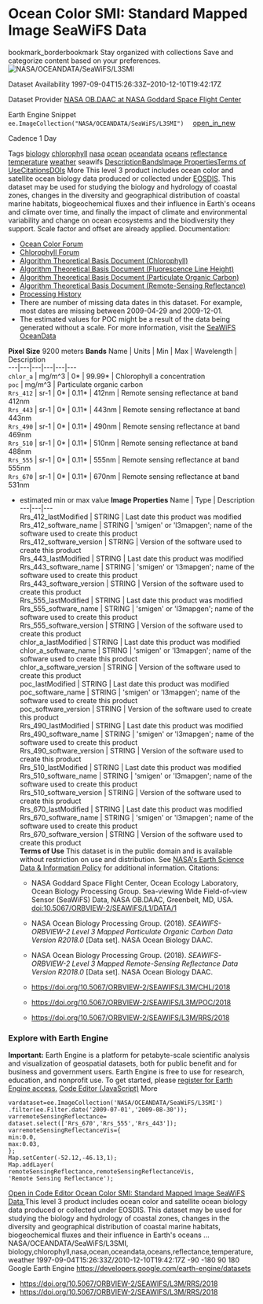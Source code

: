  
#  Ocean Color SMI: Standard Mapped Image SeaWiFS Data 
bookmark_borderbookmark Stay organized with collections  Save and categorize content based on your preferences.
![NASA/OCEANDATA/SeaWiFS/L3SMI](https://developers.google.com/earth-engine/datasets/images/NASA/NASA_OCEANDATA_SeaWiFS_L3SMI_sample.png) 

Dataset Availability
    1997-09-04T15:26:33Z–2010-12-10T19:42:17Z 

Dataset Provider
     [ NASA OB.DAAC at NASA Goddard Space Flight Center ](https://oceancolor.gsfc.nasa.gov/) 

Earth Engine Snippet
     `    ee.ImageCollection("NASA/OCEANDATA/SeaWiFS/L3SMI")   ` [ open_in_new ](https://code.earthengine.google.com/?scriptPath=Examples:Datasets/NASA/NASA_OCEANDATA_SeaWiFS_L3SMI) 

Cadence
    1 Day 

Tags
     [biology](https://developers.google.com/earth-engine/datasets/tags/biology) [chlorophyll](https://developers.google.com/earth-engine/datasets/tags/chlorophyll) [nasa](https://developers.google.com/earth-engine/datasets/tags/nasa) [ocean](https://developers.google.com/earth-engine/datasets/tags/ocean) [oceandata](https://developers.google.com/earth-engine/datasets/tags/oceandata) [oceans](https://developers.google.com/earth-engine/datasets/tags/oceans) [reflectance](https://developers.google.com/earth-engine/datasets/tags/reflectance) [temperature](https://developers.google.com/earth-engine/datasets/tags/temperature) [weather](https://developers.google.com/earth-engine/datasets/tags/weather)
seawifs
[Description](https://developers.google.com/earth-engine/datasets/catalog/NASA_OCEANDATA_SeaWiFS_L3SMI#description)[Bands](https://developers.google.com/earth-engine/datasets/catalog/NASA_OCEANDATA_SeaWiFS_L3SMI#bands)[Image Properties](https://developers.google.com/earth-engine/datasets/catalog/NASA_OCEANDATA_SeaWiFS_L3SMI#image-properties)[Terms of Use](https://developers.google.com/earth-engine/datasets/catalog/NASA_OCEANDATA_SeaWiFS_L3SMI#terms-of-use)[Citations](https://developers.google.com/earth-engine/datasets/catalog/NASA_OCEANDATA_SeaWiFS_L3SMI#citations)[DOIs](https://developers.google.com/earth-engine/datasets/catalog/NASA_OCEANDATA_SeaWiFS_L3SMI#dois) More
This level 3 product includes ocean color and satellite ocean biology data produced or collected under [EOSDIS](https://earthdata.nasa.gov/about).
This dataset may be used for studying the biology and hydrology of coastal zones, changes in the diversity and geographical distribution of coastal marine habitats, biogeochemical fluxes and their influence in Earth's oceans and climate over time, and finally the impact of climate and environmental variability and change on ocean ecosystems and the biodiversity they support.
Scale factor and offset are already applied.
Documentation:
  * [Ocean Color Forum](https://oceancolor.gsfc.nasa.gov/forum/oceancolor/forum_show.pl)
  * [Chlorophyll Forum](https://oceancolor.gsfc.nasa.gov/forum/oceancolor/forum_show.pl)
  * [Algorithm Theoretical Basis Document (Chlorophyll)](https://oceancolor.gsfc.nasa.gov/resources/atbd/chlor_a)
  * [Algorithm Theoretical Basis Document (Fluorescence Line Height)](https://oceancolor.gsfc.nasa.gov/resources/atbd/nflh)
  * [Algorithm Theoretical Basis Document (Particulate Organic Carbon)](https://oceancolor.gsfc.nasa.gov/resources/atbd/poc)
  * [Algorithm Theoretical Basis Document (Remote-Sensing Reflectance)](https://oceancolor.gsfc.nasa.gov/resources/atbd/rrs)
  * [Processing History](https://oceancolor.gsfc.nasa.gov/data/reprocessing)
  * There are number of missing data dates in this dataset. For example, most dates are missing between 2009-04-29 and 2009-12-01.
  * The estimated values for POC might be a result of the data being generated without a scale. For more information, visit the [SeaWiFS OceanData](https://oceancolor.gsfc.nasa.gov/about/missions/seawifs)


**Pixel Size** 9200 meters 
**Bands**
Name | Units | Min | Max | Wavelength | Description  
---|---|---|---|---|---  
`chlor_a` | mg/m^3 |  0*  |  99.99*  | Chlorophyll a concentration  
`poc` | mg/m^3 | Particulate organic carbon  
`Rrs_412` | sr-1 |  0*  |  0.11*  | 412nm | Remote sensing reflectance at band 412nm  
`Rrs_443` | sr-1 |  0*  |  0.11*  | 443nm | Remote sensing reflectance at band 443nm  
`Rrs_490` | sr-1 |  0*  |  0.11*  | 490nm | Remote sensing reflectance at band 469nm  
`Rrs_510` | sr-1 |  0*  |  0.11*  | 510nm | Remote sensing reflectance at band 488nm  
`Rrs_555` | sr-1 |  0*  |  0.11*  | 555nm | Remote sensing reflectance at band 555nm  
`Rrs_670` | sr-1 |  0*  |  0.11*  | 670nm | Remote sensing reflectance at band 531nm  
* estimated min or max value 
**Image Properties**
Name | Type | Description  
---|---|---  
Rrs_412_lastModified | STRING | Last date this product was modified  
Rrs_412_software_name | STRING | 'smigen' or 'l3mapgen'; name of the software used to create this product  
Rrs_412_software_version | STRING | Version of the software used to create this product  
Rrs_443_lastModified | STRING | Last date this product was modified  
Rrs_443_software_name | STRING | 'smigen' or 'l3mapgen'; name of the software used to create this product  
Rrs_443_software_version | STRING | Version of the software used to create this product  
Rrs_555_lastModified | STRING | Last date this product was modified  
Rrs_555_software_name | STRING | 'smigen' or 'l3mapgen'; name of the software used to create this product  
Rrs_555_software_version | STRING | Version of the software used to create this product  
chlor_a_lastModified | STRING | Last date this product was modified  
chlor_a_software_name | STRING | 'smigen' or 'l3mapgen'; name of the software used to create this product  
chlor_a_software_version | STRING | Version of the software used to create this product  
poc_lastModified | STRING | Last date this product was modified  
poc_software_name | STRING | 'smigen' or 'l3mapgen'; name of the software used to create this product  
poc_software_version | STRING | Version of the software used to create this product  
Rrs_490_lastModified | STRING | Last date this product was modified  
Rrs_490_software_name | STRING | 'smigen' or 'l3mapgen'; name of the software used to create this product  
Rrs_490_software_version | STRING | Version of the software used to create this product  
Rrs_510_lastModified | STRING | Last date this product was modified  
Rrs_510_software_name | STRING | 'smigen' or 'l3mapgen'; name of the software used to create this product  
Rrs_510_software_version | STRING | Version of the software used to create this product  
Rrs_670_lastModified | STRING | Last date this product was modified  
Rrs_670_software_name | STRING | 'smigen' or 'l3mapgen'; name of the software used to create this product  
Rrs_670_software_version | STRING | Version of the software used to create this product  
**Terms of Use**
This dataset is in the public domain and is available without restriction on use and distribution. See [NASA's Earth Science Data & Information Policy](https://www.earthdata.nasa.gov/engage/open-data-services-and-software/data-and-information-policy) for additional information.
Citations:
  * NASA Goddard Space Flight Center, Ocean Ecology Laboratory, Ocean Biology Processing Group. Sea-viewing Wide Field-of-view Sensor (SeaWiFS) Data, NASA OB.DAAC, Greenbelt, MD, USA. [doi:10.5067/ORBVIEW-2/SEAWIFS/L1/DATA/1](https://doi.org/10.5067/ORBVIEW-2/SEAWIFS/L1/DATA/1)
  * NASA Ocean Biology Processing Group. (2018). _SEAWIFS-ORBVIEW-2 Level 3 Mapped Particulate Organic Carbon Data Version R2018.0_ [Data set]. NASA Ocean Biology DAAC.
  * NASA Ocean Biology Processing Group. (2018). _SEAWIFS-ORBVIEW-2 Level 3 Mapped Remote-Sensing Reflectance Data Version R2018.0_ [Data set]. NASA Ocean Biology DAAC.


  * [ https://doi.org/10.5067/ORBVIEW-2/SEAWIFS/L3M/CHL/2018 ](https://doi.org/10.5067/ORBVIEW-2/SEAWIFS/L3M/CHL/2018)
  * [ https://doi.org/10.5067/ORBVIEW-2/SEAWIFS/L3M/POC/2018 ](https://doi.org/10.5067/ORBVIEW-2/SEAWIFS/L3M/POC/2018)
  * [ https://doi.org/10.5067/ORBVIEW-2/SEAWIFS/L3M/RRS/2018 ](https://doi.org/10.5067/ORBVIEW-2/SEAWIFS/L3M/RRS/2018)


### Explore with Earth Engine
**Important:** Earth Engine is a platform for petabyte-scale scientific analysis and visualization of geospatial datasets, both for public benefit and for business and government users. Earth Engine is free to use for research, education, and nonprofit use. To get started, please [register for Earth Engine access.](https://console.cloud.google.com/earth-engine)
[Code Editor (JavaScript)](https://developers.google.com/earth-engine/datasets/catalog/NASA_OCEANDATA_SeaWiFS_L3SMI#code-editor-javascript-sample) More
```
vardataset=ee.ImageCollection('NASA/OCEANDATA/SeaWiFS/L3SMI')
.filter(ee.Filter.date('2009-07-01','2009-08-30'));
varremoteSensingReflectance=
dataset.select(['Rrs_670','Rrs_555','Rrs_443']);
varremoteSensingReflectanceVis={
min:0.0,
max:0.03,
};
Map.setCenter(-52.12,-46.13,1);
Map.addLayer(
remoteSensingReflectance,remoteSensingReflectanceVis,
'Remote Sensing Reflectance');
```
[ Open in Code Editor ](https://code.earthengine.google.com/?scriptPath=Examples:Datasets/NASA/NASA_OCEANDATA_SeaWiFS_L3SMI)
[ Ocean Color SMI: Standard Mapped Image SeaWiFS Data ](https://developers.google.com/earth-engine/datasets/catalog/NASA_OCEANDATA_SeaWiFS_L3SMI)
This level 3 product includes ocean color and satellite ocean biology data produced or collected under EOSDIS. This dataset may be used for studying the biology and hydrology of coastal zones, changes in the diversity and geographical distribution of coastal marine habitats, biogeochemical fluxes and their influence in Earth's oceans …
NASA/OCEANDATA/SeaWiFS/L3SMI, biology,chlorophyll,nasa,ocean,oceandata,oceans,reflectance,temperature,weather 
1997-09-04T15:26:33Z/2010-12-10T19:42:17Z
-90 -180 90 180 
Google Earth Engine
https://developers.google.com/earth-engine/datasets
  * [ https://doi.org/10.5067/ORBVIEW-2/SEAWIFS/L3M/RRS/2018 ](https://doi.org/https://oceancolor.gsfc.nasa.gov/)
  * [ https://doi.org/10.5067/ORBVIEW-2/SEAWIFS/L3M/RRS/2018 ](https://doi.org/https://developers.google.com/earth-engine/datasets/catalog/NASA_OCEANDATA_SeaWiFS_L3SMI)


